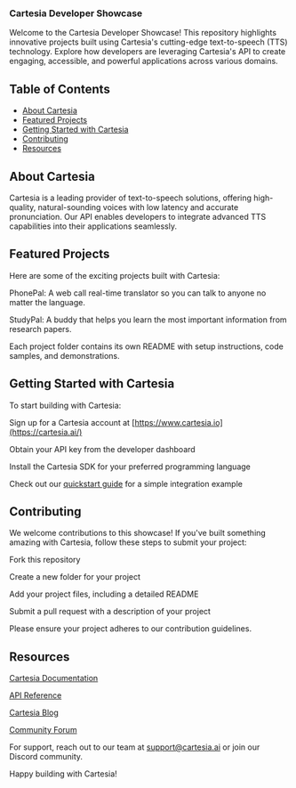 ### Cartesia Developer Showcase

Welcome to the Cartesia Developer Showcase! This repository highlights innovative projects built using Cartesia's cutting-edge text-to-speech (TTS) technology. Explore how developers are leveraging Cartesia's API to create engaging, accessible, and powerful applications across various domains.

## Table of Contents

- [About Cartesia](#about-cartesia)
- [Featured Projects](#featured-projects)
- [Getting Started with Cartesia](#getting-started-with-cartesia)
- [Contributing](#contributing)
- [Resources](#resources)

## About Cartesia
Cartesia is a leading provider of text-to-speech solutions, offering high-quality, natural-sounding voices with low latency and accurate pronunciation. Our API enables developers to integrate advanced TTS capabilities into their applications seamlessly.

## Featured Projects
Here are some of the exciting projects built with Cartesia:

PhonePal: A web call real-time translator so you can talk to anyone no matter the language.

StudyPal: A buddy that helps you learn the most important information from research papers.

Each project folder contains its own README with setup instructions, code samples, and demonstrations.

## Getting Started with Cartesia
To start building with Cartesia:

Sign up for a Cartesia account at [https://www.cartesia.io](https://cartesia.ai/)
 
Obtain your API key from the developer dashboard

Install the Cartesia SDK for your preferred programming language

Check out our [quickstart guide](https://docs.cartesia.ai/getting-started/dev-quickstart) for a simple integration example

## Contributing
We welcome contributions to this showcase! If you've built something amazing with Cartesia, follow these steps to submit your project:

Fork this repository

Create a new folder for your project

Add your project files, including a detailed README

Submit a pull request with a description of your project

Please ensure your project adheres to our contribution guidelines.

## Resources

[Cartesia Documentation](https://docs.cartesia.ai/)

[API Reference](https://docs.cartesia.ai/api-reference)

[Cartesia Blog](https://cartesia.ai/blog)

[Community Forum](https://discord.com/invite/gAbbHgdyQM)

For support, reach out to our team at support@cartesia.ai or join our Discord community.

Happy building with Cartesia!
